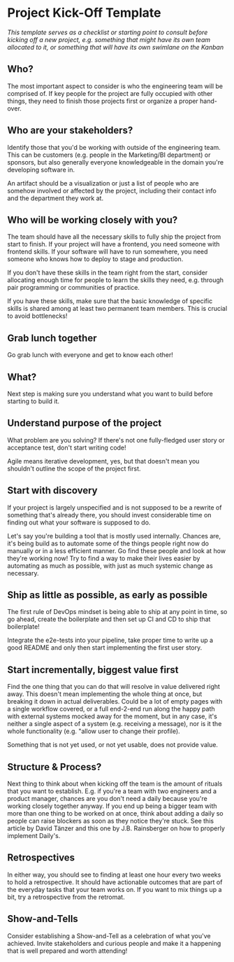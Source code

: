 # Project Kick-Off Template

_This template serves as a checklist or starting point to consult before kicking off a new project, e.g. something that might have its own team allocated to it, or something that will have its own swimlane on the Kanban_

## Who?
The most important aspect to consider is who the engineering team will be comprised of. If key people for the project are fully occupied with other things, they need to finish those projects first or organize a proper hand-over.

## Who are your stakeholders?
Identify those that you'd be working with outside of the engineering team. This can be customers (e.g. people in the Marketing/BI department) or sponsors, but also generally everyone knowledgeable in the domain you're developing software in.

An artifact should be a visualization or just a list of people who are somehow involved or affected by the project, including their contact info and the department they work at.

## Who will be working closely with you?
The team should have all the necessary skills to fully ship the project from start to finish. If your project will have a frontend, you need someone with frontend skills. If your software will have to run somewhere, you need someone who knows how to deploy to stage and production.

If you don't have these skills in the team right from the start, consider allocating enough time for people to learn the skills they need, e.g. through pair programming or communities of practice.

If you have these skills, make sure that the basic knowledge of specific skills is shared among at least two permanent team members. This is crucial to avoid bottlenecks!

##  Grab lunch together
Go grab lunch with everyone and get to know each other!

## What?
Next step is making sure you understand what you want to build before starting to build it.

## Understand purpose of the project
What problem are you solving? If there's not one fully-fledged user story or acceptance test, don't start writing code!

Agile means iterative development, yes, but that doesn't mean you shouldn't outline the scope of the project first.

## Start with discovery
If your project is largely unspecified and is not supposed to be a rewrite of something that's already there, you should invest considerable time on finding out what your software is supposed to do.

Let's say you're building a tool that is mostly used internally. Chances are, it's being build as to automate some of the things people right now do manually or in a less efficient manner. Go find these people and look at how they're working now! Try to find a way to make their lives easier by automating as much as possible, with just as much systemic change as necessary.

## Ship as little as possible, as early as possible
The first rule of DevOps mindset is being able to ship at any point in time, so go ahead, create the boilerplate and then set up CI and CD to ship that boilerplate!

Integrate the e2e-tests into your pipeline, take proper time to write up a good README and only then start implementing the first user story.

## Start incrementally, biggest value first
Find the one thing that you can do that will resolve in value delivered right away. This doesn't mean implementing the whole thing at once, but breaking it down in actual deliverables. Could be a lot of empty pages with a single workflow covered, or a full end-2-end run along the happy path with external systems mocked away for the moment, but in any case, it's neither a single aspect of a system (e.g. receiving a message), nor is it the whole functionality (e.g. "allow user to change their profile).

Something that is not yet used, or not yet usable, does not provide value.

## Structure & Process?
Next thing to think about when kicking off the team is the amount of rituals that you want to establish. E.g. if you're a team with two engineers and a product manager, chances are you don't need a daily because you're working closely together anyway. If you end up being a bigger team with more than one thing to be worked on at once, think about adding a daily so people can raise blockers as soon as they notice they're stuck. See this article by David Tänzer and this one by J.B. Rainsberger on how to properly implement Daily's.

## Retrospectives
In either way, you should see to finding at least one hour every two weeks to hold a retrospective. It should have actionable outcomes that are part of the everyday tasks that your team works on. If you want to mix things up a bit, try a retrospective from the retromat.

## Show-and-Tells
Consider establishing a Show-and-Tell as a celebration of what you've achieved. Invite stakeholders and curious people and make it a happening that is well prepared and worth attending!